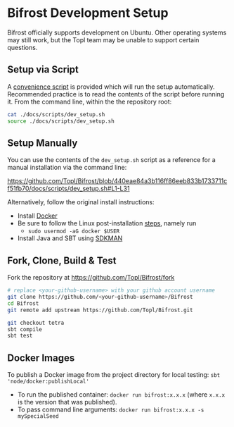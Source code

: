 # Bifrost Development Setup
Bifrost officially supports development on Ubuntu.  Other operating systems may still work, but the Topl team may be unable to support certain questions.

## Setup via Script
A [convenience script](./scripts/dev_setup.sh) is provided which will run the setup automatically. Recommended practice is to read the contents of the script before running it. From the command line, within the the repository root:

```sh
cat ./docs/scripts/dev_setup.sh
source ./docs/scripts/dev_setup.sh
```

## Setup Manually

You can use the contents of the `dev_setup.sh` script as a reference for a manual installation via the command line:

https://github.com/Topl/Bifrost/blob/440eae84a3b116ff86eeb833b1733711cf51fb70/docs/scripts/dev_setup.sh#L1-L31    

Alternatively, follow the original install instructions:

* Install [Docker](https://docs.docker.com/engine/install/)
* Be sure to follow the Linux post-installation [steps](https://docs.docker.com/engine/install/linux-postinstall/), namely run 
  * `sudo usermod -aG docker $USER`
* Install Java and SBT using [SDKMAN](https://sdkman.io/install)

## Fork, Clone, Build & Test

Fork the repository at https://github.com/Topl/Bifrost/fork

```sh
# replace <your-github-username> with your github account username
git clone https://github.com/<your-github-username>/Bifrost
cd Bifrost
git remote add upstream https://github.com/Topl/Bifrost.git

git checkout tetra
sbt compile
sbt test
```

## Docker Images

To publish a Docker image from the project directory for local testing: `sbt 'node/docker:publishLocal'`
   
   - To run the published container: `docker run bifrost:x.x.x` (where `x.x.x` is the version that was published).
   - To pass command line arguments: `docker run bifrost:x.x.x -s mySpecialSeed`